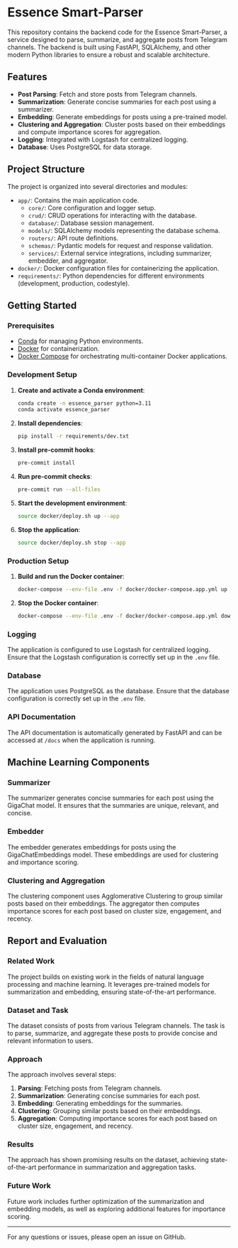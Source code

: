 # Essence Smart-Parser

This repository contains the backend code for the Essence Smart-Parser, a service designed to parse, summarize, and aggregate posts from Telegram channels. The backend is built using FastAPI, SQLAlchemy, and other modern Python libraries to ensure a robust and scalable architecture.

## Features

- **Post Parsing**: Fetch and store posts from Telegram channels.
- **Summarization**: Generate concise summaries for each post using a summarizer.
- **Embedding**: Generate embeddings for posts using a pre-trained model.
- **Clustering and Aggregation**: Cluster posts based on their embeddings and compute importance scores for aggregation.
- **Logging**: Integrated with Logstash for centralized logging.
- **Database**: Uses PostgreSQL for data storage.

## Project Structure

The project is organized into several directories and modules:

- `app/`: Contains the main application code.
  - `core/`: Core configuration and logger setup.
  - `crud/`: CRUD operations for interacting with the database.
  - `database/`: Database session management.
  - `models/`: SQLAlchemy models representing the database schema.
  - `routers/`: API route definitions.
  - `schemas/`: Pydantic models for request and response validation.
  - `services/`: External service integrations, including summarizer, embedder, and aggregator.
- `docker/`: Docker configuration files for containerizing the application.
- `requirements/`: Python dependencies for different environments (development, production, codestyle).

## Getting Started

### Prerequisites

- [Conda](https://docs.conda.io/projects/conda/en/latest/user-guide/install/index.html) for managing Python environments.
- [Docker](https://docs.docker.com/get-docker/) for containerization.
- [Docker Compose](https://docs.docker.com/compose/install/) for orchestrating multi-container Docker applications.

### Development Setup

1. **Create and activate a Conda environment**:

   ```sh
   conda create -n essence_parser python=3.11
   conda activate essence_parser
   ```

2. **Install dependencies**:

   ```sh
   pip install -r requirements/dev.txt
   ```

3. **Install pre-commit hooks**:

   ```sh
   pre-commit install
   ```

4. **Run pre-commit checks**:

   ```sh
   pre-commit run --all-files
   ```

5. **Start the development environment**:

   ```sh
   source docker/deploy.sh up --app
   ```

6. **Stop the application**:
   ```sh
   source docker/deploy.sh stop --app
   ```

### Production Setup

1. **Build and run the Docker container**:

   ```sh
   docker-compose --env-file .env -f docker/docker-compose.app.yml up --build -d
   ```

2. **Stop the Docker container**:
   ```sh
   docker-compose --env-file .env -f docker/docker-compose.app.yml down
   ```

### Logging

The application is configured to use Logstash for centralized logging. Ensure that the Logstash configuration is correctly set up in the `.env` file.

### Database

The application uses PostgreSQL as the database. Ensure that the database configuration is correctly set up in the `.env` file.

### API Documentation

The API documentation is automatically generated by FastAPI and can be accessed at `/docs` when the application is running.

## Machine Learning Components

### Summarizer

The summarizer generates concise summaries for each post using the GigaChat model. It ensures that the summaries are unique, relevant, and concise.

### Embedder

The embedder generates embeddings for posts using the GigaChatEmbeddings model. These embeddings are used for clustering and importance scoring.

### Clustering and Aggregation

The clustering component uses Agglomerative Clustering to group similar posts based on their embeddings. The aggregator then computes importance scores for each post based on cluster size, engagement, and recency.

## Report and Evaluation

### Related Work

The project builds on existing work in the fields of natural language processing and machine learning. It leverages pre-trained models for summarization and embedding, ensuring state-of-the-art performance.

### Dataset and Task

The dataset consists of posts from various Telegram channels. The task is to parse, summarize, and aggregate these posts to provide concise and relevant information to users.

### Approach

The approach involves several steps:

1. **Parsing**: Fetching posts from Telegram channels.
2. **Summarization**: Generating concise summaries for each post.
3. **Embedding**: Generating embeddings for the summaries.
4. **Clustering**: Grouping similar posts based on their embeddings.
5. **Aggregation**: Computing importance scores for each post based on cluster size, engagement, and recency.

### Results

The approach has shown promising results on the dataset, achieving state-of-the-art performance in summarization and aggregation tasks.

### Future Work

Future work includes further optimization of the summarization and embedding models, as well as exploring additional features for importance scoring.

---

For any questions or issues, please open an issue on GitHub.
